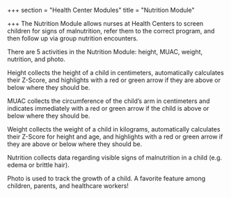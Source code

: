 +++
section = "Health Center Modules"
title = "Nutrition Module"

+++
The Nutrition Module allows nurses at Health Centers to screen children for signs of malnutrition, refer them to the correct program, and then follow up via group nutrition encounters.

There are 5 activities in the Nutrition Module: height, MUAC, weight, nutrition, and photo.

Height collects the height of a child in centimeters, automatically calculates their Z-Score, and highlights with a red or green arrow if they are above or below where they should be.

MUAC collects the circumference of the child’s arm in centimeters and indicates immediately with a red or green arrow if the child is above or below where they should be.

Weight collects the weight of a child in kilograms, automatically calculates their Z-Score for height and age, and highlights with a red or green arrow if they are above or below where they should be.

Nutrition collects data regarding visible signs of malnutrition in a child (e.g. edema or brittle hair).

Photo is used to track the growth of a child. A favorite feature among children, parents, and healthcare workers!